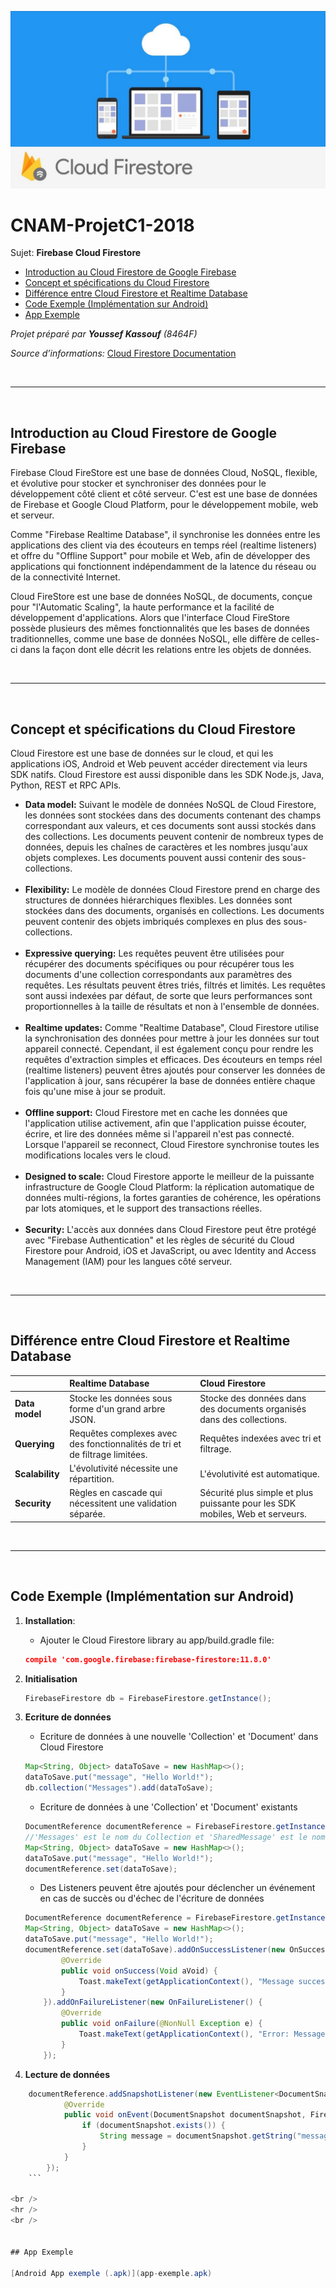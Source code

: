 ![Cloud FireStore](firestore_cloud.jpeg)
# CNAM-ProjetC1-2018

Sujet: **Firebase Cloud Firestore**

 - [Introduction au Cloud Firestore de Google Firebase](#introduction-au-cloud-firestore-de-google-firebase)
 - [Concept et spécifications du Cloud Firestore](#concept-et-sp%C3%A9cifications-du-cloud-firestore)
 - [Différence entre Cloud Firestore et Realtime Database](#diff%C3%A9rence-entre-cloud-firestore-et-realtime-database)
 - [Code Exemple (Implémentation sur Android)](#code-exemple-impl%C3%A9mentation-sur-android)
 - [App Exemple](#app-exemple)

*Projet préparé par **Youssef Kassouf** (8464F)*

*Source d’informations:*
[Cloud Firestore Documentation](https://firebase.google.com/docs/firestore)


<br />
<hr />
<br />

## Introduction au Cloud Firestore de Google Firebase

Firebase Cloud FireStore est une base de données Cloud, NoSQL, flexible, et évolutive pour stocker et synchroniser des données pour le développement côté client et côté serveur. C'est est une base de données de Firebase et Google Cloud Platform, pour le développement mobile, web et serveur.

Comme "Firebase Realtime Database", il synchronise les données entre les applications des client via des écouteurs en temps réel (realtime listeners) et offre du "Offline Support" pour mobile et Web, afin de développer des applications qui fonctionnent indépendamment de la latence du réseau ou de la connectivité Internet.

Cloud FireStore est une base de données NoSQL, de documents, conçue pour "l'Automatic Scaling", la haute performance et la facilité de développement d'applications. Alors que l'interface Cloud FireStore possède plusieurs des mêmes fonctionnalités que les bases de données traditionnelles, comme une base de données NoSQL, elle diffère de celles-ci dans la façon dont elle décrit les relations entre les objets de données.

<br />
<hr />
<br />

## Concept et spécifications du Cloud Firestore

Cloud Firestore est une base de données sur le cloud, et qui les applications iOS, Android et Web peuvent accéder directement via leurs SDK natifs. Cloud Firestore est aussi disponible dans les SDK Node.js, Java, Python, REST et RPC APIs.

- **Data model:**
Suivant le modèle de données NoSQL de Cloud Firestore, les données sont stockées dans des documents contenant des champs correspondant aux valeurs, et ces documents sont aussi stockés dans des collections. Les documents peuvent contenir de nombreux types de données, depuis les chaînes de caractères et les nombres jusqu'aux objets complexes. Les documents pouvent aussi contenir des sous-collections.
<br><br>
- **Flexibility:**
Le modèle de données Cloud Firestore prend en charge des structures de données hiérarchiques flexibles. Les données sont stockées dans des documents, organisés en collections. Les documents peuvent contenir des objets imbriqués complexes en plus des sous-collections.
<br><br>
- **Expressive querying:**
Les requêtes peuvent être utilisées pour récupérer des documents spécifiques ou pour récupérer tous les documents d'une collection correspondants aux paramètres des requêtes.
Les résultats peuvent êtres triés, filtrés et limités.
Les requêtes sont aussi indexées par défaut, de sorte que leurs performances sont proportionnelles à la taille de résultats et non à l'ensemble de données.
<br><br>
- **Realtime updates:**
Comme "Realtime Database", Cloud Firestore utilise la synchronisation des données pour mettre à jour les données sur tout appareil connecté. Cependant, il est également conçu pour rendre les requêtes d'extraction simples et efficaces.
Des écouteurs en temps réel (realtime listeners) peuvent êtres ajoutés pour conserver les données de l'application à jour, sans récupérer la base de données entière chaque fois qu'une mise à jour se produit.
<br><br>
- **Offline support:**
Cloud Firestore met en cache les données que l'application utilise activement, afin que l'application puisse écouter, écrire, et lire des données même si l'appareil n'est pas connecté. Lorsque l'appareil se reconnect, Cloud Firestore synchronise toutes les modifications locales vers le cloud.
<br><br>
- **Designed to scale:**
Cloud Firestore apporte le meilleur de la puissante infrastructure de Google Cloud Platform: la réplication automatique de données multi-régions, la fortes garanties de cohérence, les opérations par lots atomiques, et le support des transactions réelles.
<br><br>
- **Security:**
L'accès aux données dans Cloud Firestore peut être protégé avec "Firebase Authentication" et les règles de sécurité du Cloud Firestore pour Android, iOS et JavaScript, ou avec Identity and Access Management (IAM) pour les langues côté serveur.


<br />
<hr />
<br />


## Différence entre Cloud Firestore et Realtime Database

|  | Realtime Database | Cloud Firestore |
| :---- | :------------- | :----- |
| **Data model** | Stocke les données sous forme d'un grand arbre JSON. | Stocke des données dans des documents organisés dans des collections. |
| **Querying** | Requêtes complexes avec des fonctionnalités de tri et de filtrage limitées. | Requêtes indexées avec tri et filtrage. |
| **Scalability** | L'évolutivité nécessite une répartition. | L'évolutivité est automatique. |
| **Security** | Règles en cascade qui nécessitent une validation séparée. | Sécurité plus simple et plus puissante pour les SDK mobiles, Web et serveurs. |

<br />
<hr />
<br />



## Code Exemple (Implémentation sur Android)

 1. **Installation**:
	 - Ajouter le Cloud Firestore library au app/build.gradle file:

    ``` json
    compile 'com.google.firebase:firebase-firestore:11.8.0'
    ```

 2. **Initialisation**

    ``` java
    FirebaseFirestore db = FirebaseFirestore.getInstance(); 
    ```

 3. **Ecriture de données**
	- Ecriture de données à une nouvelle 'Collection' et 'Document' dans Cloud Firestore
	
	``` java
	Map<String, Object> dataToSave = new HashMap<>();
	dataToSave.put("message", "Hello World!");
	db.collection("Messages").add(dataToSave); 
	```
	- Ecriture de données à une 'Collection' et 'Document' existants
	
	``` java
	DocumentReference documentReference = FirebaseFirestore.getInstance().document("Messages/SharedMessage");
	//'Messages' est le nom du Collection et 'SharedMessage' est le nom du Document dans Cloud Firestore
	Map<String, Object> dataToSave = new HashMap<>();
	dataToSave.put("message", "Hello World!");
	documentReference.set(dataToSave); 
	```
	- Des Listeners peuvent être ajoutés pour déclencher un événement en cas de succès ou d'échec de l'écriture de données
	
	``` java
	DocumentReference documentReference = FirebaseFirestore.getInstance().document("Messages/SharedMessage");
	Map<String, Object> dataToSave = new HashMap<>();
	dataToSave.put("message", "Hello World!");
	documentReference.set(dataToSave).addOnSuccessListener(new OnSuccessListener<Void>() {
            @Override
            public void onSuccess(Void aVoid) {
                Toast.makeText(getApplicationContext(), "Message successfully saved!", Toast.LENGTH_SHORT).show();
            }
        }).addOnFailureListener(new OnFailureListener() {
            @Override
            public void onFailure(@NonNull Exception e) {
                Toast.makeText(getApplicationContext(), "Error: Message was not saved!", Toast.LENGTH_LONG).show();
            }
        }); 
	```

 4. **Lecture de données**
``` java
	documentReference.addSnapshotListener(new EventListener<DocumentSnapshot>() {
            @Override
            public void onEvent(DocumentSnapshot documentSnapshot, FirebaseFirestoreException e) {
                if (documentSnapshot.exists()) {
                    String message = documentSnapshot.getString("message");
                }
            }
        });
	```

<br />
<hr />
<br />


## App Exemple

[Android App exemple (.apk)](app-exemple.apk)



